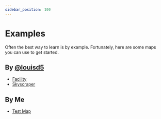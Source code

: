 ```yaml
---
sidebar_position: 100
---
```


# Examples

Often the best way to learn is by example. Fortunately, here are some maps you can use to get started.

## By [@louisd5](https://www.roblox.com/users/16481979/profile)

- [Facility](/map-examples/facility.rbxm)
- [Skyscraper](/map-examples/skyscraper.rbxm)

## By Me

- [Test Map](/map-examples/testmap.rbxm)
